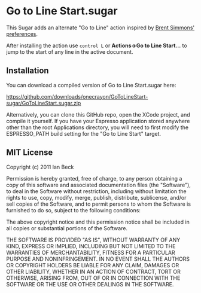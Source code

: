 # Go to Line Start.sugar

This Sugar adds an alternate "Go to Line" action inspired by [Brent Simmons' preferences](http://inessential.com/2011/11/27/mac_text_editors_and_navigation).

After installing the action use `control L` or **Actions&rarr;Go to Line Start...** to jump to the start of any line in the active document.

## Installation

You can download a compiled version of Go to Line Start.sugar here:

<https://github.com/downloads/onecrayon/GoToLineStart-sugar/GoToLineStart.sugar.zip>

Alternatively, you can clone this GitHub repo, open the XCode project, and compile it yourself. If you have your Espresso application stored anywhere other than the root Applications directory, you will need to first modify the ESPRESSO\_PATH build setting for the "Go to Line Start" target.

## MIT License

Copyright (c) 2011 Ian Beck

Permission is hereby granted, free of charge, to any person obtaining a copy of this software and associated documentation files (the "Software"), to deal in the Software without restriction, including without limitation the rights to use, copy, modify, merge, publish, distribute, sublicense, and/or sell copies of the Software, and to permit persons to whom the Software is furnished to do so, subject to the following conditions:

The above copyright notice and this permission notice shall be included in all copies or substantial portions of the Software.

THE SOFTWARE IS PROVIDED "AS IS", WITHOUT WARRANTY OF ANY KIND, EXPRESS OR IMPLIED, INCLUDING BUT NOT LIMITED TO THE WARRANTIES OF MERCHANTABILITY, FITNESS FOR A PARTICULAR PURPOSE AND NONINFRINGEMENT. IN NO EVENT SHALL THE AUTHORS OR COPYRIGHT HOLDERS BE LIABLE FOR ANY CLAIM, DAMAGES OR OTHER LIABILITY, WHETHER IN AN ACTION OF CONTRACT, TORT OR OTHERWISE, ARISING FROM, OUT OF OR IN CONNECTION WITH THE SOFTWARE OR THE USE OR OTHER DEALINGS IN THE SOFTWARE.
